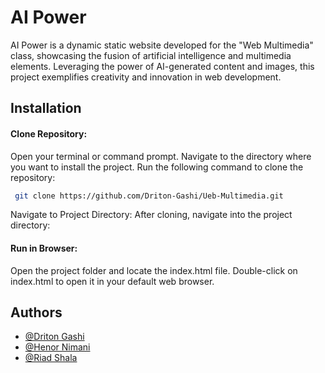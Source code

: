 ﻿
# AI Power

AI Power is a dynamic static website developed for the "Web Multimedia" class, showcasing the fusion of artificial intelligence and multimedia elements. Leveraging the power of AI-generated content and images, this project exemplifies creativity and innovation in web development.


## Installation

#### Clone Repository:
Open your terminal or command prompt.
Navigate to the directory where you want to install the project.
Run the following command to clone the repository:

```bash
 git clone https://github.com/Driton-Gashi/Ueb-Multimedia.git
```
Navigate to Project Directory:
After cloning, navigate into the project directory:
#### Run in Browser:
Open the project folder and locate the index.html file.
Double-click on index.html to open it in your default web browser.

    
## Authors

- [@Driton Gashi](https://github.com/Driton-Gashi)
- [@Henor Nimani](https://github.com/Driton-Gashi)
- [@Riad Shala](https://github.com/Driton-Gashi)

